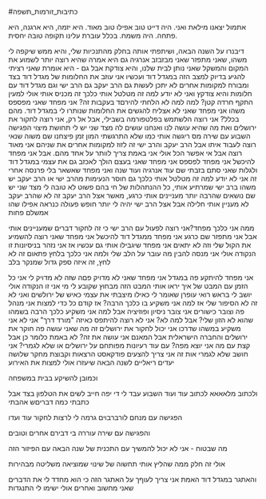 #כתיבות_זורמות_תשפה 

אתמול יצאנו מילאת ואני. היה דייט טוב אפילו טוב מאוד.
היא יזמה, היא ארגנה, היא פתחה. היה משמח. בכלל עוברת עלינו תקופה טובה יחסית.

דיבנרו על השנה הבאה, ושיתפתי אותה בחלק מהתנכיות שלי, והיא ממש שיקפה לי משהו,
שאני מתפזר שאני מבזבזב אנרגיה
גם היא אמרה שהיא רוצה יותר לשמוע את המקום והמשקל שאני נותן לבית שלנו, והיא צודקת
אבל גם - היא אומרת שאני רציתי להגיע בדיוק למצב הזה במגדל דוד ועכשיו אני עוזב את החלומות של מגדל דוד בצד ומבורח למקומות אחרים
לא יתכן לעשות גם הרב יעקב גם הרב ישי וגם מגדל דוד עם חלומות
והיא צודקץ
ואני לא יודע למה זה מטלטל אותי כלכך
זה מכניס אותי אולי למעין התקף חרדה קטן? למה למה לא הלחתי להירםד בעקבות זה?
אני מפחד שאני מפספס משהו
אני מפחד שאני לא אצליח להגשים את החלומות שנותרו לי במגדל דוד.
מהם בכלל? אני רוצה הלשתמש בפלטפורמה בשבילי, אבל אל רק, אני רוצה לחקור את ירושלים ואת מה שהיא עושה לנו ואנחנו עושים לה
מצד שני יש לי תחושת מיצוי
הפגישה השבוע עם שירה מס ריגשה אותי כמו שלא התרגשתי המון זמן
פיצחנו שם משוה שנאי רוצה לעבוד איתו
אבל הרב יעקב והרב ישי זה לזוז למקומות אחרים
את שניהם אני מאוד רוצה
אבל אי אפשר הכל
אולי אני באמת צריך לוותר על אחד מהם.
אבל אני מפחד להיכשל
אני מפחד לפספס
אני מפחד שאני בעצם הולך לאכזב גם את עצמי במגדל דוד ולגלות שאני סתם בזבתי שם עוד אנרגיה ועוד שנה
ואני מפחד שאשאר בלי פרנסה אחרי זה
אני לא יודע למה זה מטלטל אותי כלכך
גם חוסר הנעימות מהרב ישי או הרב יעקב
יש משהו ברב ישי שמרתיע אותי, כל ההנתהלות של חי בהם פשוט לא טובה לי
מצד שני יש שם נושאים שהרבה יותר מעניינים אותי כרגע, מאשר אצל הרב יעקב
זה לא שהרב יעקב לא מעניין אותי
חלילה
אבל אצל הרב ישי יהיה לי יותר חופש פעולה כנראה
אפילו שהו אמשלם פחות

ממה אני כלכך מפחד?אני רוצה לפעול עם הרב ישי כי זה לחקור דברים שמעניינים אותי
אבל אני מתפזר שם כרגע
אני מפחד ממגדל דוד להיכשל
אני מפחד שאני רוצה להשמיע את הקול שלי וזה לא יתאים
אני מפחד שיגבילו אותי גם עכשיו
אז אני נזהר בניסיונות
זו הנקודה אולי
אני מנסה להבין מה עובר על הלב שלי ולמה אני כלכך בלחץ פתאום
זה לא לחץ, זה איזה ספק גדול שמנקר בלב

אני מפחד להיתקע פה במגדל
אני מפחד שאני לא מדויק פםה
שזה לא מדויק לי
אני כל הזמן עם המבט של איך יראו אותי
המבט הזה מבחוץ שקובע לי מי אני
זו הנקודה אולי
יושב לי בראש רואי עופרן שאומר לי כאילו מיצבתי את עצמי כאיש של ירולשים
ואני לא
זה לא הסיפור שלי
אז למה אני משקיע בו כלכך הרבה?
אז קודם כל כדי למצות
אני מנהל פה וצובר כישורים
אני צובר ניסיון ופוזיציה
אבל למה אני משקיע כלכך הרבה בשמהו שהוא לא הזון שלי?
אבל למה לא?
אני לא רוצה להיתפס כאיזה "מורד דרך"
אני לא
אני משקיע במשהו שדרכו אני יכול לחקור את ירושלים
זה מה שאני עושה פה
חוקר את ירושלים והחברה הישראלית
אבל המאנם אני עושה את זה?
לא באמת
כלומר כן אבל קצת
עם מה אני יוצא מפה? עם עוד רעיונות מפותחם על ירושלים או שלא לגמרי?
אני חושב שלא לגמרי
אות זה אני צריך להצעים
פודקאסט
הרצאות
וקבוצת מחקר
שלושה יעדים ריאליים לשנה הבאה שיעזרו אולי למצות את האירוע

וכמובן להשיקע בבית
במשפחה

ולכתוב מלאאאא
לכתוב עוד ועוד
השבוע עבד לי די יפה
חייב לשים את הטלפון בצד
אבל כתבתי כמה דבריםש אהבתי

הפגישה עם מנחם לורברבוים גרמה לי לרצות לחקור עוד ועדו

והפגישה עם שירה עוררה בי דבירם אחרים וטובים

מה שבטוח - אני לא יכול להמשיך עם התכנית של שנה הבאה עם הפיזור הזה

אולי זה חלק ממה שהליץ אותי
תחשוה של שינוי שמוציאה משליטה
מבהירות

והאתגר במגדל דוד
האמת אני צריך לעוףך על האתגר הזה
כי הוא מחדד לי את הדברים שאני מחשוב ואחרים אולי ישימו לי התנגדות




